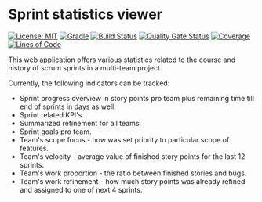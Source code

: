 # Sprint statistics viewer

[![License: MIT](https://img.shields.io/badge/License-MIT-blue.svg)](https://opensource.org/licenses/MIT)
[![Gradle](https://img.shields.io/badge/gradle-v7.3.3-blue)](https://img.shields.io/badge/gradle-v7.3.3-blue)
[![Build Status](https://app.travis-ci.com/BranislavBeno/Sprint-Statistics-Viewer.svg?branch=master)](https://app.travis-ci.com/BranislavBeno/Sprint-Statistics-Viewer)
[![Quality Gate Status](https://sonarcloud.io/api/project_badges/measure?project=BranislavBeno_SprintStatsViewer&metric=alert_status)](https://sonarcloud.io/dashboard?id=BranislavBeno_SprintStatsViewer)
[![Coverage](https://img.shields.io/sonar/coverage/BranislavBeno_SprintStatsViewer?server=https%3A%2F%2Fsonarcloud.io)](https://sonarcloud.io/dashboard?id=BranislavBeno_SprintStatsViewer)
[![Lines of Code](https://sonarcloud.io/api/project_badges/measure?project=BranislavBeno_SprintStatsViewer&metric=ncloc)](https://sonarcloud.io/dashboard?id=BranislavBeno_SprintStatsViewer)


This web application offers various statistics related to the course and history of scrum sprints in a multi-team project.

Currently, the following indicators can be tracked:

*  Sprint progress overview in story points pro team plus remaining time till end of sprints in days as well.
*  Sprint related KPI's.
*  Summarized refinement for all teams.
*  Sprint goals pro team.
*  Team's scope focus - how was set priority to particular scope of features.
*  Team's velocity - average value of finished story points for the last 12 sprints.
*  Team's work proportion - the ratio between finished stories and bugs.
*  Team's work refinement - how much story points was already refined and assigned to one of next 4 sprints.
